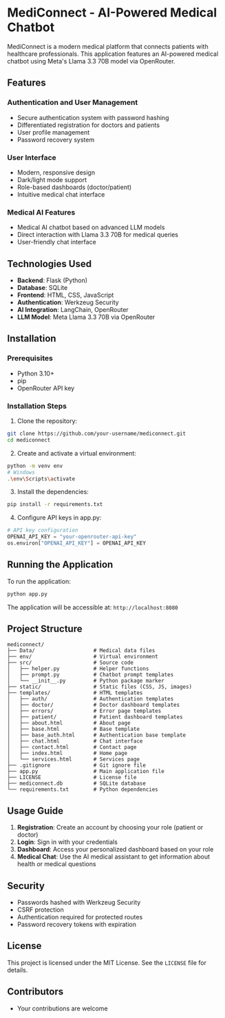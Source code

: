 # MediConnect - AI-Powered Medical Chatbot

MediConnect is a modern medical platform that connects patients with healthcare professionals. This application features an AI-powered medical chatbot using Meta's Llama 3.3 70B model via OpenRouter.

## Features

### Authentication and User Management
- Secure authentication system with password hashing
- Differentiated registration for doctors and patients
- User profile management
- Password recovery system

### User Interface
- Modern, responsive design
- Dark/light mode support
- Role-based dashboards (doctor/patient)
- Intuitive medical chat interface

### Medical AI Features
- Medical AI chatbot based on advanced LLM models
- Direct interaction with Llama 3.3 70B for medical queries
- User-friendly chat interface

## Technologies Used

- **Backend**: Flask (Python)
- **Database**: SQLite
- **Frontend**: HTML, CSS, JavaScript
- **Authentication**: Werkzeug Security
- **AI Integration**: LangChain, OpenRouter
- **LLM Model**: Meta Llama 3.3 70B via OpenRouter

## Installation

### Prerequisites
- Python 3.10+
- pip
- OpenRouter API key

### Installation Steps

1. Clone the repository:
```bash
git clone https://github.com/your-username/mediconnect.git
cd mediconnect
```

2. Create and activate a virtual environment:
```bash
python -m venv env
# Windows
.\env\Scripts\activate
```

3. Install the dependencies:
```bash
pip install -r requirements.txt
```

4. Configure API keys in app.py:
```python
# API key configuration
OPENAI_API_KEY = "your-openrouter-api-key"
os.environ["OPENAI_API_KEY"] = OPENAI_API_KEY
```

## Running the Application

To run the application:
```bash
python app.py
```

The application will be accessible at: `http://localhost:8080`

## Project Structure

```
mediconnect/
├── Data/                   # Medical data files
├── env/                    # Virtual environment
├── src/                    # Source code
│   ├── helper.py           # Helper functions
│   ├── prompt.py           # Chatbot prompt templates
│   └── __init__.py         # Python package marker
├── static/                 # Static files (CSS, JS, images)
├── templates/              # HTML templates
│   ├── auth/               # Authentication templates
│   ├── doctor/             # Doctor dashboard templates
│   ├── errors/             # Error page templates
│   ├── patient/            # Patient dashboard templates
│   ├── about.html          # About page
│   ├── base.html           # Base template
│   ├── base_auth.html      # Authentication base template
│   ├── chat.html           # Chat interface
│   ├── contact.html        # Contact page
│   ├── index.html          # Home page
│   └── services.html       # Services page
├── .gitignore              # Git ignore file
├── app.py                  # Main application file
├── LICENSE                 # License file
├── mediconnect.db          # SQLite database
└── requirements.txt        # Python dependencies
```

## Usage Guide

1. **Registration**: Create an account by choosing your role (patient or doctor)
2. **Login**: Sign in with your credentials
3. **Dashboard**: Access your personalized dashboard based on your role
4. **Medical Chat**: Use the AI medical assistant to get information about health or medical questions

## Security

- Passwords hashed with Werkzeug Security
- CSRF protection
- Authentication required for protected routes
- Password recovery tokens with expiration

## License

This project is licensed under the MIT License. See the `LICENSE` file for details.

## Contributors

- Your contributions are welcome
